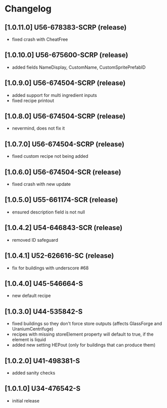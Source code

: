 # Changelog

## [1.0.11.0] U56-678383-SCRP (release)
- fixed crash with CheatFree

## [1.0.10.0] U56-675600-SCRP (release)
- added fields NameDisplay, CustomName, CustomSpritePrefabID

## [1.0.9.0] U56-674504-SCRP (release)
- added support for multi ingredient inputs
- fixed recipe printout

## [1.0.8.0] U56-674504-SCRP (release)
- nevermind, does not fix it

## [1.0.7.0] U56-674504-SCRP (release)
- fixed custom recipe not being added

## [1.0.6.0] U56-674504-SCR (release)
- fixed crash with new update

## [1.0.5.0] U55-661174-SCR (release)
- ensured description field is not null

## [1.0.4.2] U54-646843-SCR (release)
- removed ID safeguard

## [1.0.4.1] U52-626616-SC (release)
- fix for buildings with underscore #68

## [1.0.4.0] U45-546664-S
- new default recipe

## [1.0.3.0] U44-535842-S
- fixed buildings so they don't force store outputs (affects GlassForge and UraniumCentrifuge)
- recipes with missing storeElement property will default to true, if the element is liquid
- added new setting HEPout (only for buildings that can produce them)

## [1.0.2.0] U41-498381-S
- added sanity checks

## [1.0.1.0] U34-476542-S
- initial release
